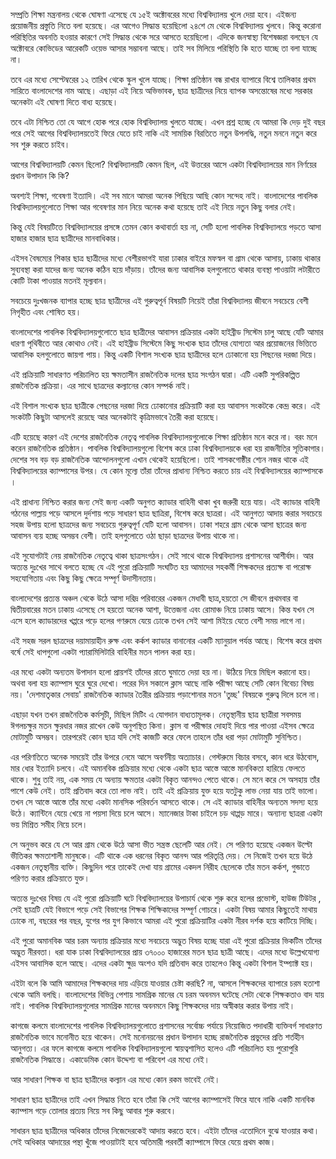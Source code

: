 সম্প্রতি শিক্ষা মন্ত্রনালয় থেকে ঘোষণা এসেছে যে ১৫ই  অক্টোবরের মধ্যে বিশ্ববিদ্যালয় খুলে দেয়া হবে। এইজন্য প্রয়োজনীয় প্রস্তুতি নিতে বলা হয়েছে। 
এর আগেও সিদ্ধান্ত হয়েছিলো ২৪শে মে থেকে বিশ্ববিদ্যালয় খুলবে। কিন্তু করোনা পরিস্থিতির অবনতি হওয়ার কারণে সেই সিদ্ধান্ত থেকে সরে আসতে হয়েছিলো। এদিকে জনস্বাস্থ্য বিশেষজ্ঞরা বলছেন যে অক্টোবরে কোভিডের আরেকটি ওয়েভ আসার সম্ভাবনা আছে। তাই সব মিলিয়ে পরিস্থিতি কি হতে যাচ্ছে তা বলা যাচ্ছে না। 

তবে এর মধ্যে সেপ্টেম্বরের ১২ তারিখ থেকে স্কুল খুলে যাচ্ছে। শিক্ষা প্রতিষ্ঠান বন্ধ রাখার ব্যাপারে বিশ্বে  তালিকার প্রথম সারিতে  বাংলাদেশের নাম আছে। এছাড়া এই নিয়ে অভিভাবক, ছাত্র ছাত্রীদের নিয়ে ব্যাপক অসন্তোষের মধ্যে সরকার অনেকটা এই ঘোষণা দিতে বাধ্য হয়েছে।  

তবে এটা নিশ্চিত তো যে আগে হোক পরে হোক বিশ্ববিদ্যালয় খুলতে যাচ্ছে। 
এখন প্রশ্ন হচ্ছে যে আমরা কি দেড় দুই বছর পরে সেই আগের বিশ্ববিদ্যালয়তেই ফিরে যেতে চাই নাকি এই সাময়িক বিরতিতে নতুন উপলদ্ধি, নতুন মননে নতুন করে সব শুরু করতে চাইব। 

আগের বিশ্ববিদ্যালয়টি কেমন ছিলো? বিশ্ববিদ্যালয়টি কেমন ছিল, এই উত্তরের আসে একটা বিশ্ববিদ্যালয়ের মান নির্ণয়ের প্রধান উপাদান কি কি?  

অবশ্যই শিক্ষা, গবেষণা ইত্যাদি। এই সব মানে আমরা অনেক পিছিয়ে আছি কোন সন্দেহ নাই।  বাংলাদেশের পাবলিক বিশ্ববিদ্যালয়গুলোতে শিক্ষা আর গবেষণার মান নিয়ে অনেক কথা হয়েছে তাই এই নিয়ে নতুন কিছু বলার নেই। 

কিন্তু যেই বিষয়টিতে বিশ্ববিদ্যালয়ের প্রসঙ্গে তেমন কোন কথাবার্তা হয় না, সেটি হলো পাবলিক বিশ্ববিদ্যালয়ে পড়তে আসা হাজার হাজার ছাত্র ছাত্রীদের  মানবাধিকার। 

এইসব বৈষম্যের শিকার ছাত্র ছাত্রীদের মধ্যে বেশীরভাগই যারা ঢাকার বাইরে মফস্বল বা গ্রাম থেকে আসায়, ঢাকায় থাকার সুব্যবস্থা করা যাদের জন্য অনেক কঠিন হয়ে দাঁড়ায়।  তাঁদের জন্য আবাসিক হলগুলোতে থাকার ব্যবস্থা পাওয়াটা লটারীতে কোটি টাকা পাওয়ার মতনই মূল্যবান। 

সবচেয়ে দুঃখজনক ব্যাপার হচ্ছে ছাত্র ছাত্রীদের এই গুরুত্বপূর্ন বিষয়টি নিয়েই তাঁরা বিশ্ববিদ্যালয় জীবনে সবচেয়ে বেশী নিগৃহীত এবং শোষিত হয়। 

বাংলাদেশের পাবলিক বিশ্ববিদ্যালয়গুলোতে ছাত্র ছাত্রীদের আবাসন প্রক্রিয়ার একটা হাইব্রীড সিস্টেম চালু আছে যেটি আমার ধারণা পৃথিবীতে আর কোথাও নেই। এই হাইব্রীড সিস্টেমে কিছু সংখ্যক ছাত্র তাঁদের যোগ্যতা আর প্রয়োজনের ভিত্তিতে আবাসিক হলগুলোতে জায়গা পায়। কিন্তু একটি বিশাল সংখ্যক ছাত্র ছাত্রীদের হলে ঢোকানো হয় পিছনের দরজা দিয়ে।  

এই প্রক্রিয়াটি সাধারণত পরিচালিত হয় ক্ষমতাসীন রাজনৈতিক দলের ছাত্র সংগঠন দ্বারা। এটি একটি সুপরিকল্পিত রাজনৈতিক প্রক্রিয়া। এর সাথে ছাত্রদের কল্যানের কোন সম্পর্ক নাই।  

এই বিশাল সংখ্যক ছাত্র ছাত্রীকে পেছনের দরজা দিয়ে ঢোকানোর প্রক্রিয়াটি করা হয় আবাসন সংকটকে কেন্দ্র করে। এই সংকটটি কিছুটা আসলেই রয়েছে আর অনেকটাই কৃত্রিমভাবে তৈরী করা হয়েছে। 

এটি হয়েছে কারণ এই দেশের রাজনৈতিক নেতৃত্ব পাবলিক বিশ্ববিদ্যালয়গুলোকে শিক্ষা প্রতিষ্ঠান মনে করে না। বরং মনে করেন রাজনৈতিক প্রতিষ্ঠান। পাবলিক বিশ্ববিদ্যালয়গুলো বিশেষ করে ঢাকা বিশ্ববিদ্যালয়কে ধরা হয় রাজনীতির সূতিকাগার। দেশের সব বড় বড় রাজনৈতিক আন্দোলনগুলো এখান থেকেই হয়েছিলো। তাই শাসকগোষ্ঠীর শ্যেন নজর থাকে এই বিশ্ববিদ্যালয়ের ক্যাম্পাসের উপর। যে কোন মূল্যে তাঁরা তাঁদের প্রাধান্য  নিশ্চিত করতে চায় এই বিশ্ববিদ্যালয়ের ক্যাম্পাসকে । 

এই প্রাধান্য নিশ্চিত করার জন্য সেই জন্য একটি অনুগত ক্যাডার বাহিনী থাকা খুব জরুরী হয়ে যায়। এই ক্যাডার বাহিনী গঠনের পাল্লায় পড়ে আসলে দুর্দশায় পড়ে সাধারণ ছাত্র ছাত্রিরা, বিশেষ করে ছাত্ররা। এই আনুগত্য আদায় করার সবচেয়ে সহজ উপায় হলো ছাত্রদের জন্য সবচেয়ে গুরুত্বপূর্ণ যেটি হলো আবাসন। ঢাকা শহরে গ্রাম থেকে আসা ছাত্রের জন্য আবাসন ব্যয় হচ্ছে অসম্ভব বেশী। তাই হলগুলোতে ওঠা ছাড়া ছাত্রদের উপায় থাকে না। 

এই সুযোগটাই নেয় রাজনৈতিক নেতৃত্বে থাকা ছাত্রসংগঠন। সেই সাথে থাকে বিশ্ববিদ্যালয় প্রশাসনের আশীর্বাদ। আর অত্যন্ত দুঃখের সাথে বলতে হচ্ছে যে এই পুরো প্রক্রিয়াটি সংঘটিত হয় আমাদের সহকর্মী শিক্ষকদের প্রত্যক্ষ বা পরোক্ষ সহযোগিতায় এবং কিছু কিছু ক্ষেত্রে সম্পূর্ণ উদাসীনতায়। 

বাংলাদেশের প্রত্যন্ত অঞ্চল থেকে উঠে আসা দরিদ্র পরিবারের একজন মেধাবী ছাত্র,হয়তো সে জীবনে প্রথমবার বা দ্বিতীয়বারের মতন ঢাকায় এসেছে সে হয়তো অনেক আশা, উত্তেজনা এবং রোমাঞ্চ নিয়ে ঢাকায় আসে। কিন্ত যখন সে এসে হলে ক্যাডারদের খপ্পরে পড়ে হলের গণরুমে যেয়ে ঢোকে তখন সেই আশা মিইয়ে যেতে বেশী সময় লাগে না।  

এই সহজ সরল ছাত্রদের দয়ামায়াহীন রুক্ষ এবং কর্কশ ক্যাডার বানানোর একটি ম্যানুয়াল পর্যন্ত আছে। বিশেষ করে প্রথম বর্ষে সেই ধাপগুলো একটা প্যারামিলিটারি বাহিনীর মতন পালন করা হয়। 

এর মধ্যে একটা অন্যতম উপাদান হলো প্রায়শই  তাঁদের রাতে ঘুমাতে দেয়া হয় না। উঠিয়ে নিয়ে মিছিল করানো হয়। অথবা বলা হয় ক্যাম্পাস ঘুরে ঘুরে দেখো। পরের দিন সকালে ক্লাস আছে নাকি পরীক্ষা আছে সেটি কোন বিবেচ্য বিষয় নয়। 'দেশমাতৃকার সেবায়'  রাজনৈতিক ক্যাডার  তৈরীর প্রক্রিয়ায় পড়াশোনার মতন 'তুচ্ছ' বিষয়কে গুরুত্ব দিলে চলে না। 

এছাড়া যখন তখন রাজনৈতিক কর্মসূচী, মিছিল মিটিং এ যোগদান বাধ্যতামূলক। নেতৃস্থানীয় ছাত্র ছাত্রীরা সবসময় ঈগলচক্ষুর মতন ক্ষুরধার নজর রাখেন কেউ অনুপস্থিত কিনা।  ক্লাস বা পরীক্ষার দোহাই দিয়ে পার পাওয়া এইসব ক্ষেত্রে মোটামুটি অসম্ভব। তারপরেই কোন ছাত্র যদি সেই কাজটি করে ফেলে তাহলে তাঁর ধরা পড়া মোটামুটি সুনিশ্চিত। 

এর পরিণতিতে অনেক সময়েই তাঁর উপরে নেমে আসে অবর্ণনীয় অত্যাচার। গেস্টরুমে বিচার বসবে, কান ধরে উঠবোস, মার ধোর ইত্যাদি চলবে। এই অমানবিক প্রক্রিয়ার মধ্যে থেকে একটা ছাত্র আস্তে আস্তে মানবিকতা হারিয়ে ফেলতে থাকে। শুধু তাই নয়, এক সময় যে অন্যায় ক্ষমতার একটা বিকৃত আনন্দও পেতে থাকে। সে মনে করে সে অসহায় তাঁর পাশে কেউ নেই। তাই প্রতিবাদ করে তো লাভ নাই। তাই এই প্রক্রিয়ায় যুক্ত হয়ে যতটুকু লাভ নেয়া যায় তাই ভালো। তখন সে আস্তে আস্তে তাঁর মধ্যে একটা মানসিক পরিবর্তন আসতে থাকে। সে এই ক্যাডার বাহিনীর অন্যতম সদস্য হয়ে উঠে। ক্যান্টিনে যেয়ে খেয়ে না পয়সা দিয়ে চলে আসে। ম্যানেজার টাকা চাইলে চড় থাপ্পড় মারে। অন্যান্য ছাত্ররা একটা ভয় মিশ্রিত সমীহ নিয়ে চলে। 

সে অনুভব করে যে সে আর গ্রাম থেকে উঠে আসা ভীত সন্ত্রস্ত ছেলেটি আর নেই। সে পরিণত হয়েছে একজন উল্টো ভীতিকর ক্ষমতাশালী মানুষকে। এটি থাকে এক ধরনের বিকৃত আনন্দ আর পরিতৃপ্তি দেয়। সে নিজেই তখন হয়ে উঠে একজন নেতৃস্থানীয় ব্যক্তি। কিছুদিন পরে তাকেই দেখা যায় গ্রামের একদল নিরীহ ছেলেকে তাঁর মতন কর্কশ, গুন্ডাতে পরিণত করার প্রক্রিয়াতে যুক্ত। 

অত্যন্ত দুঃখের বিষয় যে এই পুরো প্রক্রিয়াটি ঘটে বিশ্ববিদ্যালয়ের উপাচার্য থেকে শুরু করে হলের প্রভোস্ট, হাউজ টিউটর , সেই ছাত্রটি যেই বিভাগে পড়ে সেই বিভাগের শিক্ষক শিক্ষিকাদের সম্পূর্ণ গোচরে।  একটা বিষয় আমার কিছুতেই মাথায় ঢোকে না, বছরের পর বছর, যুগের পর যুগ কিভাবে আমরা এই পুরো প্রক্রিয়াটির একটা নীরব দর্শক হয়ে কাটিয়ে দিচ্ছি। 

এই পুরো অমানবিক আর চরম অন্যায় প্রক্রিয়ার মধ্যে সবচেয়ে অদ্ভুত বিষয় হচ্ছে যারা এই পুরো প্রক্রিয়ার ভিকটিম তাঁদের অদ্ভুত নীরবতা। ধরা যাক ঢাকা বিশ্ববিদ্যালয়ের প্রায় ৩৭০০০ হাজারের মতন ছাত্র ছাত্রী আছে। এদের মধ্যে উল্লেখযোগ্য এইসব আবাসিক হলে আছে। এদের একটা ক্ষুদ্র অংশও যদি প্রতিবাদ করে তাহলেও কিন্তু একটা বিশাল ইম্প্যাক্ট হয়। 

এইটা বলে কি আমি আমাদের শিক্ষকদের দায় এড়িয়ে যাওয়ার চেষ্টা করছি? না, আসলে শিক্ষকদের ব্যাপারে চরম হতাশা থেকে আমি বলছি। বাংলাদেশের বিভিন্ন পেশায় সামগ্রিক মানের যে চরম অবনমন ঘটেছে সেটা থেকে শিক্ষকতাও বাদ যায় নাই। পাবলিক বিশ্ববিদ্যালয়গুলোর সামগ্রিক মানের অবনমনে কিছু  শিক্ষকদের দায়  অস্বীকার করার উপায় নাই। 

কাগজে কলমে বাংলাদেশের পাবলিক বিশ্ববিদ্যালয়গুলোতে প্রশাসনের সর্বোচ্চ পর্যায়ে নিয়োজিত পদাধারী ব্যক্তিবর্গ সাধারণত রাজনৈতিক ভাবে মনোনীত হয়ে থাকেন। সেই মনোনয়নের প্রধান উপাদান হচ্ছে রাজনৈতিক প্রভুদের প্রতি শর্তহীন আনুগত্য। এর ফলে কাগজে কলমে পাবলিক বিশ্ববিদ্যালয়গুলো স্বায়ত্বশাসিত হলেও এটি পরিচালিত হয় পুরোপুরি রাজনৈতিক সিদ্ধান্তে। একাডেমিক কোন উদ্দেশ্য বা পরিবেশ এর মধ্যে নেই।  

আর সাধারণ শিক্ষক বা ছাত্র ছাত্রীদের কল্যান এর মধ্যে কোন রকম ভাবেই নেই। 

সাধারণ ছাত্র ছাত্রীদের তাই এখন সিদ্ধান্ত নিতে হবে তাঁরা কি সেই আগের ক্যাম্পাসেই ফিরে যাবে নাকি একটি মানবিক ক্যাম্পাস গড়ে তোলার প্রত্যয় নিয়ে সব কিছু আবার শুরু করবে। 

সাধারন ছাত্র ছাত্রীদের অধিকার তাঁদের নিজেদেরকেই আদায় করতে হবে। এইটা তাঁদের এতোদিনে বুঝে যাওয়ার কথা। সেই অধিকার আদায়ের পন্থা খুঁজে পাওয়াটাই হবে অতিমারী পরবর্তী ক্যাম্পাসে ফিরে যেয়ে প্রথম কাজ। 


